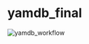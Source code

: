 # yamdb_final
![yamdb_workflow](https://github.com/AliiaIskhakova/yamdb_final/yamdb_workflow/badge.svg)

